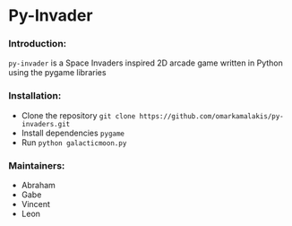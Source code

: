 # Py-Invader

### Introduction:

`py-invader` is a Space Invaders inspired 2D arcade game written in Python using the pygame libraries


### Installation:

* Clone the repository `git clone https://github.com/omarkamalakis/py-invaders.git`
* Install dependencies `pygame`
* Run `python galacticmoon.py`


### Maintainers:

* Abraham
* Gabe
* Vincent
* Leon
